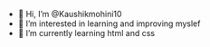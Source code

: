 - 👋 Hi, I’m @Kaushikmohini10
- 👀 I’m interested in learning and improving myslef
- 🌱 I’m currently learning html and css

<!---
Kaushikmohini10/Kaushikmohini10 is a ✨ special ✨ repository because its `README.md` (this file) appears on your GitHub profile.
You can click the Preview link to take a look at your changes.
--->
